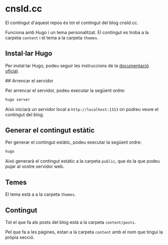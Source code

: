 # cnsld.cc

El contingut d'aquest repos és tot el contingut del blog cnsld.cc.

Funciona amb Hugo i un tema personalitzat. El contingut es troba a la carpeta `content` i el tema a la carpeta `themes`.

## Instal·lar Hugo

Per instal·lar Hugo, podeu seguir les instruccions de la [documentació oficial](https://gohugo.io/getting-started/installing/).

## Arrencar el servidor

Per arrencar el servidor, podeu executar la següent ordre:

```bash
hugo server
```

Això iniciarà un servidor local a `http://localhost:1313` on podreu veure el contingut del blog.

## Generar el contingut estàtic

Per generar el contingut estàtic, podeu executar la següent ordre:

```bash
hugo
```

Això generarà el contingut estàtic a la carpeta `public`, que és la que podeu pujar al vostre servidor web.

## Temes

El tema està a a la carpeta `themes`.

## Contingut

Tot el que fa als posts del blog està a la carpeta `content/posts`.

Pel que fa a les pàgines, estan a la carpeta `content` amb el nom que tingui la pròpia secció.